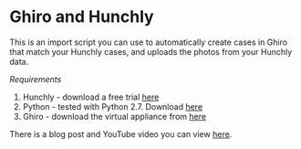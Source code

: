 # Ghiro and Hunchly

This is an import script you can use to automatically create cases in Ghiro that match your Hunchly cases, and uploads the photos from your Hunchly data.

*Requirements*

1. Hunchly - download a free trial [here](https://www.hunch.ly/try-it-now)
2. Python  - tested with Python 2.7. Download [here](https://www.python.org)
3. Ghiro   - download the virtual appliance from [here](https://www.getghiro.org)

There is a blog post and YouTube video you can view [here](https://medium.com/@hunchly/osint-using-ghiro-image-forensics-with-hunchly-acfde68c5bf9).
